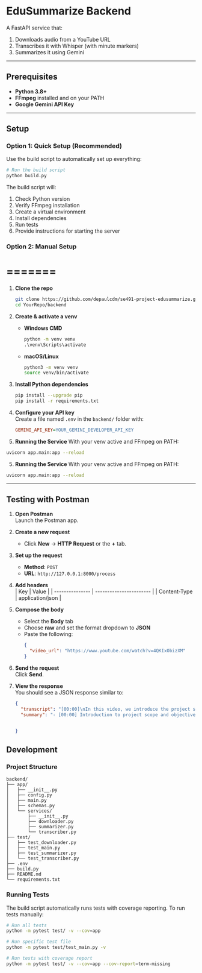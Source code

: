 # EduSummarize Backend

A FastAPI service that:
1. Downloads audio from a YouTube URL  
2. Transcribes it with Whisper (with minute markers)  
3. Summarizes it using Gemini

---

## Prerequisites

- **Python 3.8+**  
- **FFmpeg** installed and on your PATH  
- **Google Gemini API Key**

---

## Setup

### Option 1: Quick Setup (Recommended)

Use the build script to automatically set up everything:

```bash
# Run the build script
python build.py
```

The build script will:
1. Check Python version
2. Verify FFmpeg installation
3. Create a virtual environment
4. Install dependencies
5. Run tests
6. Provide instructions for starting the server

### Option 2: Manual Setup
=======
=======

1. **Clone the repo**  
    ```bash
    git clone https://github.com/depaulcdm/se491-project-edusummarize.git
    cd YourRepo/backend
    ```

2. **Create & activate a venv**  
    - **Windows CMD**  
      ```bat
      python -m venv venv
      .\venv\Scripts\activate
      ```  
    - **macOS/Linux**  
      ```bash
      python3 -m venv venv
      source venv/bin/activate
      ```

3. **Install Python dependencies**  
    ```bash
    pip install --upgrade pip
    pip install -r requirements.txt
    ```

4. **Configure your API key**  
    Create a file named `.env` in the `backend/` folder with:
    ```ini
    GEMINI_API_KEY=YOUR_GEMINI_DEVELOPER_API_KEY
    ```

5. **Running the Service**
  With your venv active and FFmpeg on PATH:
  ```bash
  uvicorn app.main:app --reload
  ```
5. **Running the Service**
  With your venv active and FFmpeg on PATH:
  ```bash
  uvicorn app.main:app --reload
  ```
---

## Testing with Postman

1. **Open Postman**  
   Launch the Postman app.

2. **Create a new request**  
   - Click **New** → **HTTP Request** or the **+** tab.

3. **Set up the request**  
   - **Method**: `POST`  
   - **URL**: `http://127.0.0.1:8000/process`

4. **Add headers**  
   | Key             | Value                   |
   | --------------- | ----------------------- |
   | Content-Type    | application/json        |

5. **Compose the body**  
   - Select the **Body** tab  
   - Choose **raw** and set the format dropdown to **JSON**  
   - Paste the following:
     ```json
     {
       "video_url": "https://www.youtube.com/watch?v=4QKIxObizXM"
     }
     ```

6. **Send the request**  
   Click **Send**.

7. **View the response**  
   You should see a JSON response similar to:
   ```json
   {
     "transcript": "[00:00]\nIn this video, we introduce the project scope...\n[01:00]\nNext, we dive into the architecture details...",
     "summary": "- [00:00] Introduction to project scope and objectives.\n- [01:00] Overview of the system architecture and components."


   }
   ```
## Development

### Project Structure

```
backend/
├── app/
│   ├── __init__.py
│   ├── config.py
│   ├── main.py
│   ├── schemas.py
│   └── services/
│       ├── __init__.py
│       ├── downloader.py
│       ├── summarizer.py
│       └── transcriber.py
├── test/
│   ├── test_downloader.py
│   ├── test_main.py
│   ├── test_summarizer.py
│   └── test_transcriber.py
├── .env
├── build.py
├── README.md
└── requirements.txt
```

### Running Tests

The build script automatically runs tests with coverage reporting. To run tests manually:

```bash
# Run all tests
python -m pytest test/ -v --cov=app

# Run specific test file
python -m pytest test/test_main.py -v

# Run tests with coverage report
python -m pytest test/ -v --cov=app --cov-report=term-missing
```
   

